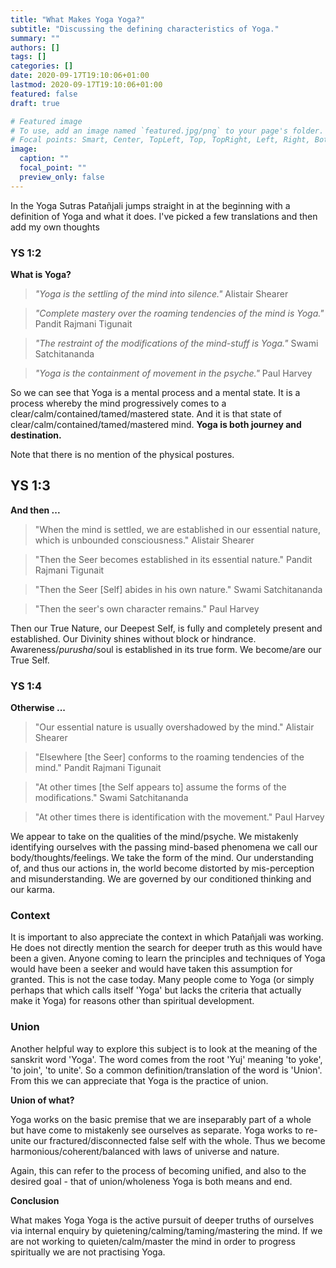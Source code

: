 ```yaml
---
title: "What Makes Yoga Yoga?"
subtitle: "Discussing the defining characteristics of Yoga."
summary: ""
authors: []
tags: []
categories: []
date: 2020-09-17T19:10:06+01:00
lastmod: 2020-09-17T19:10:06+01:00
featured: false
draft: true

# Featured image
# To use, add an image named `featured.jpg/png` to your page's folder.
# Focal points: Smart, Center, TopLeft, Top, TopRight, Left, Right, BottomLeft, Bottom, BottomRight.
image:
  caption: ""
  focal_point: ""
  preview_only: false
---
```


In the Yoga Sutras Patañjali jumps straight in at the beginning with a definition of Yoga and what it does.
I've picked a few translations and then add my own thoughts

### YS 1:2
**What is Yoga?**

> *"Yoga is the settling of the mind into silence."*
> Alistair Shearer

> *"Complete mastery over the roaming tendencies of the mind is Yoga."*
> Pandit Rajmani Tigunait

> *"The restraint of the modifications of the mind-stuff is Yoga."*
> Swami Satchitananda

> *"Yoga is the containment of movement in the psyche."*
> Paul Harvey

So we can see that Yoga is a mental process and a mental state.
It is a process whereby the mind progressively comes to a clear/calm/contained/tamed/mastered state.
And it is that state of clear/calm/contained/tamed/mastered mind.
**Yoga is both journey and destination.**

Note that there is no mention of the physical postures.

## YS 1:3
**And then ...**

> "When the mind is settled, we are established in our essential nature, which is unbounded consciousness."
> Alistair Shearer

> "Then the Seer becomes established in its essential nature."
> Pandit Rajmani Tigunait

> "Then the Seer [Self] abides in his own nature."
> Swami Satchitananda

> "Then the seer's own character remains."
> Paul Harvey

Then our True Nature, our Deepest Self, is fully and completely present and established.
Our Divinity shines without block or hindrance.
Awareness/*purusha*/soul is established in its true form.
We become/are our True Self.

### YS  1:4
**Otherwise ...**

> "Our essential nature is usually overshadowed by the mind."
> Alistair Shearer

> "Elsewhere [the Seer] conforms to the roaming tendencies of the mind."
> Pandit Rajmani Tigunait

> "At other times [the Self appears to] assume the forms of the modifications."
> Swami Satchitananda

> "At other times there is identification with the movement."
> Paul Harvey

We appear to take on the qualities of the mind/psyche.
We mistakenly identifying ourselves with the passing mind-based phenomena we call our body/thoughts/feelings.
We take the form of the mind.
Our understanding of, and thus our actions in, the world become distorted by mis-perception and misunderstanding.
We are governed by our conditioned thinking and our karma.

### Context

It is important to also appreciate the context in which Patañjali was working.
He does not directly mention the search for deeper truth as this would have been a given.
Anyone coming to learn the principles and techniques of Yoga would have been a seeker and would have taken this assumption for granted.
This is not the case today.
Many people come to Yoga (or simply perhaps that which calls itself 'Yoga' but lacks the criteria that actually make it Yoga) for reasons other than spiritual development.

### Union

Another helpful way to explore this subject is to look at the meaning of the sanskrit word 'Yoga'.
The word comes from the root 'Yuj' meaning 'to yoke', 'to join', 'to unite'.
So a common definition/translation of the word is 'Union'.
From this we can appreciate that Yoga is the practice of union.

**Union of what?**

Yoga works on the basic premise that we are inseparably part of a whole but have come to mistakenly see ourselves as separate.
Yoga works to re-unite our fractured/disconnected false self with the whole.
Thus we become harmonious/coherent/balanced with laws of universe and nature.

Again, this can refer to the process of becoming unified, and also to the desired goal - that of union/wholeness
Yoga is both means and end.

**Conclusion**

What makes Yoga Yoga is the active pursuit of deeper truths of ourselves via internal enquiry by quietening/calming/taming/mastering the mind.
If we are not working to quieten/calm/master the mind in order to progress spiritually we are not practising Yoga.
